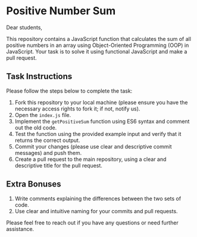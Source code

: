 # Positive Number Sum

Dear students,

This repository contains a JavaScript function that calculates the sum of all positive numbers in an array using Object-Oriented Programming (OOP) in JavaScript. Your task is to solve it using functional JavaScript and make a pull request.

## Task Instructions

Please follow the steps below to complete the task:

1. Fork this repository to your local machine (please ensure you have the necessary access rights to fork it; if not, notify us).
2. Open the `index.js` file.
3. Implement the `getPositiveSum` function using ES6 syntax and comment out the old code.
4. Test the function using the provided example input and verify that it returns the correct output.
5. Commit your changes (please use clear and descriptive commit messages) and push them.
6. Create a pull request to the main repository, using a clear and descriptive title for the pull request.

## Extra Bonuses

1. Write comments explaining the differences between the two sets of code.
2. Use clear and intuitive naming for your commits and pull requests.

Please feel free to reach out if you have any questions or need further assistance.
